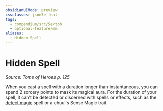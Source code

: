 ```yaml
---
obsidianUIMode: preview
cssclasses: json5e-feat
tags:
  - compendium/src/5e/toh
  - optional-feature/mm
aliases:
  - Hidden Spell
---
```

# Hidden Spell
*Source: Tome of Heroes p. 125*  

When you cast a spell with a duration longer than instantaneous, you can spend 2 sorcery points to mask its magical aura. For the duration of your spell, it can't be detected or discerned with spells or effects, such as the [detect magic](2-Mechanics/CLI/spells/detect-magic.md) spell or a chuul's Sense Magic trait.